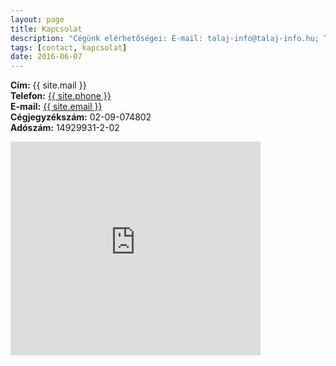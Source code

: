 ```yaml
---
layout: page
title: Kapcsolat
description: "Cégünk elérhetőségei: E-mail: talaj-info@talaj-info.hu; Telefon: 20/434-7400; Cím: 7625 Pécs, Gergely u. 15/1."
tags: [contact, kapcsolat]
date: 2016-06-07
---
```


<div class="poem">
    <p class="stanza">
        <span class="verse">
            <b>Cím:</b> {{ site.mail }}
        </span><br />
        <span class="verse">
            <b>Telefon:</b> <a href="tel:{{ site.phonetel }}">{{ site.phone }}</a>
        </span><br />
        <span class="verse">
            <b>E-mail:</b> <a href="mailto:{{ site.email }}">{{ site.email }}</a>
        </span><br />
        <span class="verse">
            <b>Cégjegyzékszám:</b> 02-09-074802
        </span><br />
        <span class="verse">
            <b>Adószám:</b> 14929931-2-02
        </span>
    </p>
</div>

<div class="google-maps-2">
<iframe src="http://maps.google.com/maps?q=46.084845,18.231399&z=15&output=embed" width="400px" height="342px" frameborder="0" style="border:0"></iframe>
</div>
